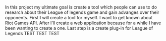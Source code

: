 In this project my ultimate goal is create a tool which people can use to do research 
about their League of legends game and gain advanges over their opponents. First I will create a tool for myself. I want to get 
known about Riot Games API. After I'll create a web application because for a while I have been wanting to create a one.
Last step is a create plug-in for League of Legends
TEST TEST TEST 
